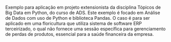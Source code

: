 Exemplo para aplicação em projeto extensionista da disciplina Tópicos de Big Data em Python, do curso de ADS.
Este exemplo é focado em Análise de Dados com uso de Python e biblioteca Pandas.
O caso é para ser aplicado em uma floricultura que utiliza sistema de software ERP terceirizado, o qual não fornece uma sessão específica para gerenciamento de perdas de produtos, essencial para a saúde financeira da empresa.
